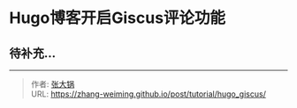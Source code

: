 # Hugo博客开启Giscus评论功能


## 待补充...


---

> 作者: [张大锅](https://zhang-weiming.github.io/)  
> URL: https://zhang-weiming.github.io/post/tutorial/hugo_giscus/  

